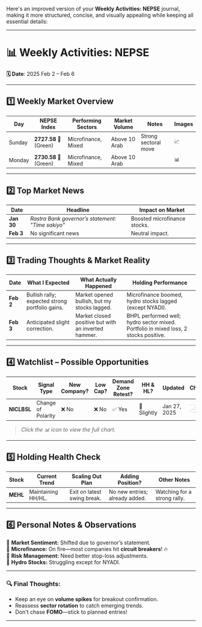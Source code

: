 Here's an improved version of your **Weekly Activities: NEPSE** journal, making it more structured, concise, and visually appealing while keeping all essential details:  

---

# **📊 Weekly Activities: NEPSE**  
**🗓 Date**: 2025 Feb 2 – Feb 6  

---

## **1️⃣ Weekly Market Overview**  

| **Day**    | **NEPSE Index**          | **Performing Sectors**       | **Market Volume**    | **Notes**           | **Images** |
|------------|--------------------------|------------------------------|----------------------|----------------------|-------------|
| Sunday     | **2727.58** 🔼 (Green)    | Microfinance, Mixed          | Above 10 Arab        | Strong sectoral move | 📈 |
| Monday     | **2730.58** 🔼 (Green)    | Microfinance, Mixed          | Above 10 Arab        |                        | 📊 |

---

## **2️⃣ Top Market News**  

| **Date**       | **Headline**                                       | **Impact on Market**                     |
|---------------|-------------------------------------------------|--------------------------------------|
| **Jan 30**   | *Rastra Bank governor’s statement: "Time sakiyo"* | Boosted microfinance stocks.        |
| **Feb 3**    | No significant news                              | Neutral impact.                     |

---

## **3️⃣ Trading Thoughts & Market Reality**  

| **Date**       | **What I Expected**                           | **What Actually Happened**                           | **Holding Performance**                           |
|---------------|---------------------------------------------|--------------------------------------------------|--------------------------------------------------|
| **Feb 2**     | Bullish rally; expected strong portfolio gains. | Market opened bullish, but my stocks lagged.     | Microfinance boomed, hydro stocks lagged (except NYADI). |
| **Feb 3**     | Anticipated slight correction.               | Market closed positive but with an inverted hammer. | BHPL performed well; hydro sector mixed. Portfolio in mixed loss, 2 stocks positive. |

---

## **4️⃣ Watchlist – Possible Opportunities**  

| **Stock**  | **Signal Type**              | **New Company?** | **Low Cap?** | **Demand Zone Retest?** | **HH & HL?** | **Updated** | **Chart** |
|-----------|------------------------------|------------------|--------------|--------------------------|--------------|------------|---------|
| **NICLBSL** | Change of Polarity          | ❌ No            | ❌ No        | ✅ Yes                    | 🔸 Slightly  | Jan 27, 2025 | ![📊](images/niclbsl%20watchlist.png) |

> *Click the 📊 icon to view the full chart.*

---

## **5️⃣ Holding Health Check**  

| **Stock** | **Current Trend**          | **Scaling Out Plan**              | **Adding Position?**               | **Other Notes**            |
|-----------|----------------------------|-----------------------------------|-----------------------------------|-----------------------------|
| **MEHL**  | Maintaining HH/HL.          | Exit on latest swing break.       | No new entries; already added.    | Watching for a strong rally. |

---

## **6️⃣ Personal Notes & Observations**  

📌 **Market Sentiment:** Shifted due to governor’s statement.  
📌 **Microfinance:** On fire—most companies hit **circuit breakers**! 🔥  
📌 **Risk Management:** Need better stop-loss adjustments.  
📌 **Hydro Stocks:** Struggling except for NYADI.  

---

### **🔍 Final Thoughts:**  
- Keep an eye on **volume spikes** for breakout confirmation.  
- Reassess **sector rotation** to catch emerging trends.  
- Don't chase **FOMO**—stick to planned entries!  

---
